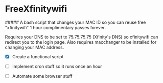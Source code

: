 # FreeXfinitywifi

##### A bash script that changes your MAC ID so you can reuse free &quot;xfinitywifi&quot; 1 hour complimentary passes forever.

Requires your DNS to be set to 75.75.75.75 (Xfinity&#39;s DNS) so xfinitywifi can redirect you to the login page.
 Also requires macchanger to be installed for changing your MAC address.

- [x] Create a functional script
  
- [ ] Implement cron stuff so it runs once an hour
  
- [ ] Automate some browser stuff
